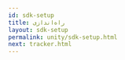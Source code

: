 ```yaml
---
id: sdk-setup
title: راه‌اندازی
layout: sdk-setup
permalink: unity/sdk-setup.html
next: tracker.html
---
```


